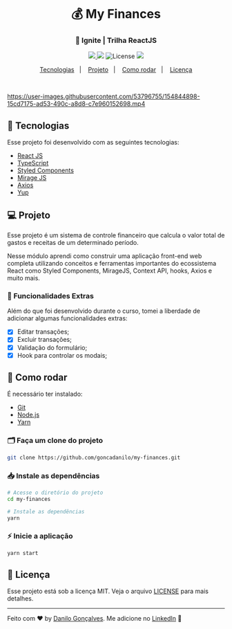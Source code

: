 <h1 align="center">
  💰 My Finances
</h1>
<h3 align="center">
  🚀 Ignite | Trilha ReactJS
</h3>

<p align="center">
  <a href="https://www.rocketseat.com.br/" target="_blank">
    <img src="https://img.shields.io/static/v1?label=Bootcamp&message=Ignite%20|%20Rocketseat&color=8257E5&labelColor=000000" />
  </a>

   <img src="https://img.shields.io/static/v1?label=Chapter&message=02&color=8257E5&labelColor=000000" />

  <img alt="License" src="https://img.shields.io/static/v1?label=license&message=MIT&color=8257E5&labelColor=000000">

  <a href="https://app.rocketseat.com.br/me/goncadanilo">
    <img src="https://img.shields.io/static/v1?label=Made%20By&message=Danilo%20Gon%C3%A7alves&color=8257E5&labelColor=000000" />
  </a>
</p>

<p align="center">
  <a href="#-tecnologias">Tecnologias</a>&nbsp;&nbsp;&nbsp;|&nbsp;&nbsp;&nbsp;
  <a href="#-projeto">Projeto</a>&nbsp;&nbsp;&nbsp;|&nbsp;&nbsp;&nbsp;
  <a href="#-como-rodar">Como rodar</a>&nbsp;&nbsp;&nbsp;|&nbsp;&nbsp;&nbsp;
  <a href="#-licença">Licença</a>
</p>

<br>

https://user-images.githubusercontent.com/53796755/154844898-15cd7175-ad53-490c-a8d8-c7e960152698.mp4


## 🚀 Tecnologias

Esse projeto foi desenvolvido com as seguintes tecnologias:

- [React JS](https://pt-br.reactjs.org/)
- [TypeScript](https://www.typescriptlang.org/)
- [Styled Components](https://www.styled-components.com/)
- [Mirage JS](https://miragejs.com/)
- [Axios](https://axios-http.com/docs/intro)
- [Yup](https://github.com/jquense/yup)

## 💻 Projeto

Esse projeto é um sistema de controle financeiro que calcula o valor total de gastos e receitas de um determinado período.

Nesse módulo aprendi como construir uma aplicação front-end web completa utilizando conceitos e ferramentas importantes do ecossistema React como Styled Components, MirageJS, Context API, hooks, Axios e muito mais.

### 🚀 Funcionalidades Extras

Além do que foi desenvolvido durante o curso, tomei a liberdade de adicionar algumas funcionalidades extras:

- [x] Editar transações;
- [x] Excluir transações;
- [x] Validação do formulário;
- [x] Hook para controlar os modais;

## 🔧 Como rodar

É necessário ter instalado:
- [Git](https://git-scm.com)
- [Node.js](https://nodejs.org/)
- [Yarn](https://yarnpkg.com/)

### 🗂 Faça um clone do projeto

```bash
git clone https://github.com/goncadanilo/my-finances.git
```

### 📥 Instale as dependências
```bash
# Acesse o diretório do projeto
cd my-finances

# Instale as dependências
yarn
```

### ⚡ Inicie a aplicação
```bash
yarn start
```

## 📝 Licença

Esse projeto está sob a licença MIT. Veja o arquivo [LICENSE](LICENSE) para mais detalhes.

---

Feito com ♥ by [Danilo Gonçalves](https://github.com/goncadanilo). Me adicione no [LinkedIn](https://www.linkedin.com/in/goncadanilo/) :wave:
